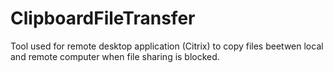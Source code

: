 # ClipboardFileTransfer
Tool used for remote desktop application (Citrix) to copy files beetwen local and remote computer when file sharing is blocked.

